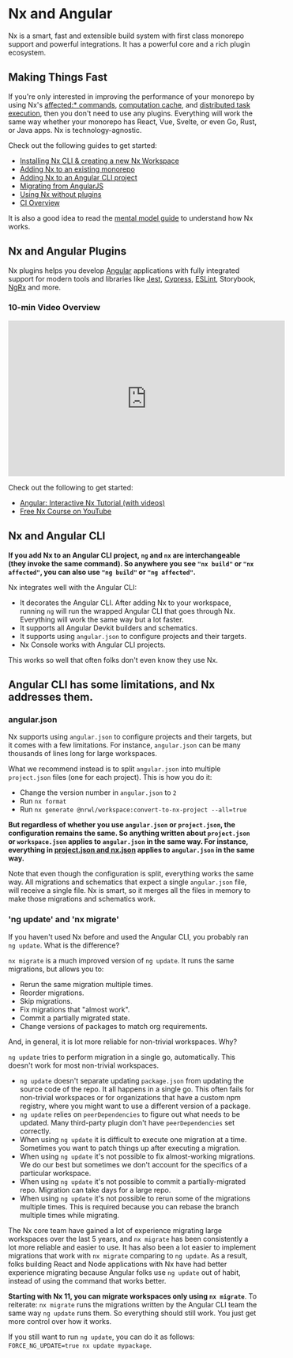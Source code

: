 # Nx and Angular

Nx is a smart, fast and extensible build system with first class monorepo support and powerful integrations. It has a powerful core and a rich plugin ecosystem.

## Making Things Fast

If you're only interested in improving the performance of your monorepo by using Nx's [affected:\* commands](/using-nx/affected), [computation cache](/using-nx/cache), and [distributed task execution](/using-nx/dte), then you don't need to use any plugins. Everything will work the same way whether your monorepo has React, Vue, Svelte, or even Go, Rust, or Java apps. Nx is technology-agnostic.

Check out the following guides to get started:

- [Installing Nx CLI & creating a new Nx Workspace](//getting-started/nx-setup)
- [Adding Nx to an existing monorepo](//migration/adding-to-monorepo)
- [Adding Nx to an Angular CLI project](//migration/migration-angular)
- [Migrating from AngularJS](//migration/migration-angularjs)
- [Using Nx without plugins](//getting-started/nx-core)
- [CI Overview](/using-nx/ci-overview)

It is also a good idea to read the [mental model guide](/using-nx/mental-model) to understand how Nx works.

## Nx and Angular Plugins

Nx plugins helps you develop [Angular](//angular/overview) applications with fully integrated support for
modern tools and libraries like [Jest](//jest/overview), [Cypress](//cypress/overview),
[ESLint](//linter/eslint), Storybook, [NgRx](/angular/guides/misc-ngrx) and more.

### 10-min Video Overview

<iframe width="560" height="315" src="https://www.youtube.com/embed/sNz-4PUM0k8" frameborder="0" allow="accelerometer; autoplay; clipboard-write; encrypted-media; gyroscope; picture-in-picture; fullscreen"></iframe>

Check out the following to get started:

- [Angular: Interactive Nx Tutorial (with videos)](/angular-tutorial/01-create-application)
- [Free Nx Course on YouTube](https://www.youtube.com/watch?time_continue=49&v=2mYLe9Kp9VM&feature=emb_logo)

## Nx and Angular CLI

**If you add Nx to an Angular CLI project, `ng` and `nx` are interchangeable (they invoke the same command). So anywhere you see `"nx build"` or `"nx affected"`, you can also use `"ng build"` or `"ng affected"`.**

Nx integrates well with the Angular CLI:

- It decorates the Angular CLI. After adding Nx to your workspace, running `ng` will run the wrapped Angular CLI that goes through Nx. Everything will work the same way but a lot faster.
- It supports all Angular Devkit builders and schematics.
- It supports using `angular.json` to configure projects and their targets.
- Nx Console works with Angular CLI projects.

This works so well that often folks don't even know they use Nx.

## Angular CLI has some limitations, and Nx addresses them.

### angular.json

Nx supports using `angular.json` to configure projects and their targets, but it comes with a few limitations. For instance, `angular.json` can be many thousands of lines long for large workspaces.

What we recommend instead is to split `angular.json` into multiple `project.json` files (one for each project). This is how you do it:

- Change the version number in `angular.json` to `2`
- Run `nx format`
- Run `nx generate @nrwl/workspace:convert-to-nx-project --all=true`

**But regardless of whether you use `angular.json` or `project.json`, the configuration remains the same. So anything written about `project.json` or `workspace.json` applies to `angular.json` in the same way. For instance, everything in [project.json and nx.json](/configuration/projectjson) applies to `angular.json` in the same way.**

Note that even though the configuration is split, everything works the same way. All migrations and schematics that expect a single `angular.json` file, will receive a single file. Nx is smart, so it merges all the files in memory to make those migrations and schematics work.

### 'ng update' and 'nx migrate'

If you haven't used Nx before and used the Angular CLI, you probably ran `ng update`. What is the difference?

`nx migrate` is a much improved version of `ng update`. It runs the same migrations, but allows you to:

- Rerun the same migration multiple times.
- Reorder migrations.
- Skip migrations.
- Fix migrations that "almost work".
- Commit a partially migrated state.
- Change versions of packages to match org requirements.

And, in general, it is lot more reliable for non-trivial workspaces. Why?

`ng update` tries to perform migration in a single go, automatically. This doesn't work for most non-trivial workspaces.

- `ng update` doesn't separate updating `package.json` from updating the source code of the repo. It all happens in a single go. This often fails for non-trivial workspaces or for organizations that have a custom npm registry, where you might want to use a different version of a package.
- `ng update` relies on `peerDependencies` to figure out what needs to be updated. Many third-party plugin don't have `peerDependencies` set correctly.
- When using `ng update` it is difficult to execute one migration at a time. Sometimes you want to patch things up after executing a migration.
- When using `ng update` it's not possible to fix almost-working migrations. We do our best but sometimes we don't account for the specifics of a particular workspace.
- When using `ng update` it's not possible to commit a partially-migrated repo. Migration can take days for a large repo.
- When using `ng update` it's not possible to rerun some of the migrations multiple times. This is required because you can rebase the branch multiple times while migrating.

The Nx core team have gained a lot of experience migrating large workspaces over the last 5 years, and `nx migrate` has been consistently a lot more reliable and easier to use. It has also been a lot easier to implement migrations that work with `nx migrate` comparing to `ng update`. As a result, folks building React and Node applications with Nx have had better experience migrating because Angular folks use `ng update` out of habit, instead of using the command that works better.

**Starting with Nx 11, you can migrate workspaces only using `nx migrate`**. To reiterate: `nx migrate` runs the migrations written by the Angular CLI team the same way `ng update` runs them. So everything should still work. You just get more control over how it works.

If you still want to run `ng update`, you can do it as follows: `FORCE_NG_UPDATE=true nx update mypackage`.
